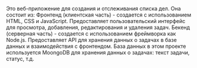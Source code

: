 Это веб-приложение для создания и отслеживания списка дел. Она состоит из:
Фронтенд (клиентская часть) - создается с использованием HTML, CSS и JavaScript. Предоставляет пользовательский интерфейс для просмотра, добавления, редактирования и удаления задач.
Бекенд (серверная часть) - создается с использованием  фреймворка как Node.js. Предоставляет API для хранения данных о задачах в базе данных и взаимодействия с фронтендом.
База данных в этом проекте используется  MoongoDB для хранения данных о задачах: текст задачи, статус, т.д.
